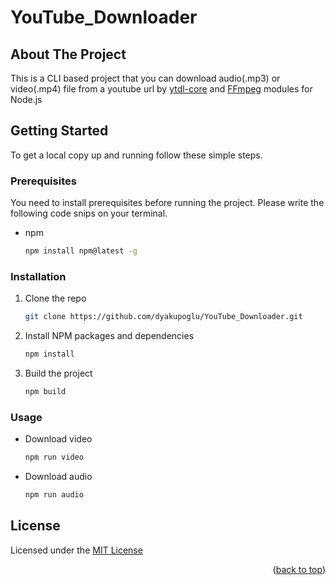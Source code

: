 # YouTube_Downloader

<!-- ABOUT THE PROJECT -->

## About The Project

This is a CLI based project that you can download audio(.mp3) or video(.mp4) file from a youtube url by [ytdl-core](https://www.npmjs.com/package/ytdl-core) and [FFmpeg](https://www.npmjs.com/package/ffmpeg) modules for Node.js

<!-- GETTING STARTED -->

## Getting Started

To get a local copy up and running follow these simple steps.

### Prerequisites

You need to install prerequisites before running the project. Please write the following code snips on your terminal.

- npm

  ```sh
  npm install npm@latest -g
  ```

### Installation

1. Clone the repo

   ```sh
   git clone https://github.com/dyakupoglu/YouTube_Downloader.git
   ```

2. Install NPM packages and dependencies

   ```sh
   npm install
   ```

3. Build the project

   ```sh
   npm build
   ```

### Usage

- Download video

  ```sh
  npm run video
  ```

- Download audio

  ```sh
  npm run audio
  ```

## License

Licensed under the [MIT License](https://github.com/dyakupoglu/YouTube_Downloader/blob/main/LICENSE)

<p align="right">(<a href="#top">back to top</a>)</p>
